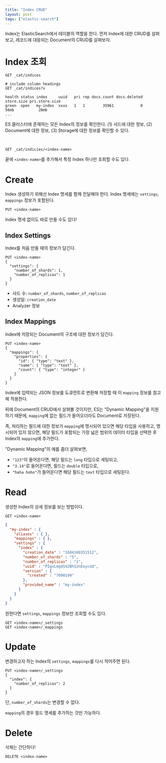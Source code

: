 ```yaml
---
title: "Index CRUD"
layout: post
tags: ["elastic-search"]
---
```


Index는 ElasticSearch에서 테이블의 역할을 한다. 먼저 Index에 대한 CRUD를 살펴보고, 레코드에 대응되는 Document의 CRUD를 살펴보자.

# Index 조회

```http
GET _cat/indices

# include column headings
GET _cat/indices?v
```

```text
health status index     uuid   pri rep docs.count docs.deleted store.size pri.store.size
green  open   my-index  xxxx   1   1        35961            0       56mb           28mb
...
```

ES 클러스터에 존재하는 모든 Index의 정보를 확인한다. (1) 샤드에 대한 정보, (2) Document에 대한 정보, (3) Storage에 대한 정보를 확인할 수 있다.

<br/>

```http
GET _cat/indicies/<index-name>
```

끝에 `<index-name>`를 추가해서 특정 Index 하나만 조회할 수도 있다.


# Create

Index 생성하기 위해선 Index 명세를 함께 전달해야 한다. Index 명세에는 `settings`, `mappings` 정보가 포함된다.

```http
PUT <index-name>
```

Index 명세 없이도 바로 만들 수도 있다!

## Index Settings

Index를 처음 만들 때의 정보가 담긴다.

```http
PUT <index-name>
{
  "settings": {
    "number_of_shards": 1,
    "number_of_replicas": 1
  }
}
```

- 샤드 수: `number_of_shards`, `number_of_replicas`
- 생성일: `creation_date`
- Analyzer 정보

## Index Mappings

Index에 저장되는 Document의 구조에 대한 정보가 담긴다.

```http
PUT <index-name>
{
  "mappings": {
    "properties": {
      "id": { "type": "text" },
      "name": { "type": "text" },
      "count": { "type": "integer" }
    }
  }
}
```

Index에 입력되는 JSON 정보를 도큐먼트로 변환해 저장할 때 이 `mapping` 정보를 참고해 적용한다.

뒤에 Document의 CRUD에서 살펴볼 것이지만, ES는 "Dynamic Mapping"을 지원하기 때문에, `mapping`에 없는 필드가 들어오더라도 Document로 저장된다.

즉, 처리하는 필드에 대한 정보가 `mapping`에 명시되어 있으면 해당 타입을 사용하고, 명시되어 있지 않으면, 해당 필드가 포함되는 가장 넓은 범위의 데이터 타입을 선택한 후 Index의 `mapping`에 추가한다.

"Dynamic Mapping"의 예를 좀더 살펴보면,

- `"123"`이 들어온다면, 해당 필드는 `long` 타입으로 세팅되고,
- `"3.14"`로 들어온다면, 필드는 `double` 타입으로,
- `"haha hoho"`가 들어온다면 해당 필드는 `text` 타입으로 세팅된다.


# Read

생성한 Index의 상세 정보를 보는 방법이다.

```http
GET <index-name>
```

```json
{
  "my-index" : {
    "aliases" : { },
    "mappings" : { },
    "settings" : {
      "index" : {
        "creation_date" : "1684160351512",
        "number_of_shards" : "5",
        "number_of_replicas" : "1",
        "uuid" : "PIgxLmgdS42BhS2nEoycoQ",
        "version" : {
          "created" : "7090199"
        },
        "provided_name" : "my-index"
      }
    }
  }
}
```

원한다면 `settings`, `mappings` 정보만 조회할 수도 있다.

```http
GET <index-name>/_settings
GET <index-name>/_mappings
```

# Update

변경하고자 하는 Index의 `settings`, `mappings`를 다시 적어주면 된다.

```http
PUT <index-name>/_settings
{
  "index": {
    "number_of_replicas": 2
  }
}
```

단, `number_of_shards`는 변경할 수 없다. 

`mapping`의 경우 필드 명세를 추가하는 것만 가능하다.

# Delete

삭제는 간단하다!

```http
DELETE <index-name>
```

